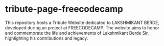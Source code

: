# tribute-page-freecodecamp
This repository hosts a Tribute Website dedicated to LAKSHMIKANT BERDE, developed during an project at FREECODECAMP. The website aims to honor and commemorate the life and achievements of Lakshmikant Berde Sir, highlighting his contributions and legacy.
